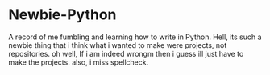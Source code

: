# Newbie-Python
A record of me fumbling and learning how to write in Python.
Hell, its such a newbie thing that i think what i wanted to make were projects, not repositories. oh well,
If i am indeed wrongm then i guess ill just have to make the projects. 
also, i miss spellcheck. 
